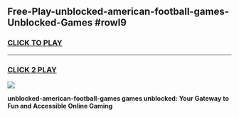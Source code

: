 
## Free-Play-unblocked-american-football-games-Unblocked-Games #rowl9
<h3>
<a href="https://news.freeplayer.one?title=unblocked-american-football-games&ref=8M">CLICK TO PLAY</a></h3>
<hr>

<h3>
<a href="https://news.freeplayer.one?title=unblocked-american-football-games&ref=8M">CLICK 2 PLAY</a>
  
</h3>

<a href="https://news.freeplayer.one?title=unblocked-american-football-games&ref=8M"><img src="https://clearcache.store/games.png"></a>


**unblocked-american-football-games games unblocked: Your Gateway to Fun and Accessible Online Gaming**
